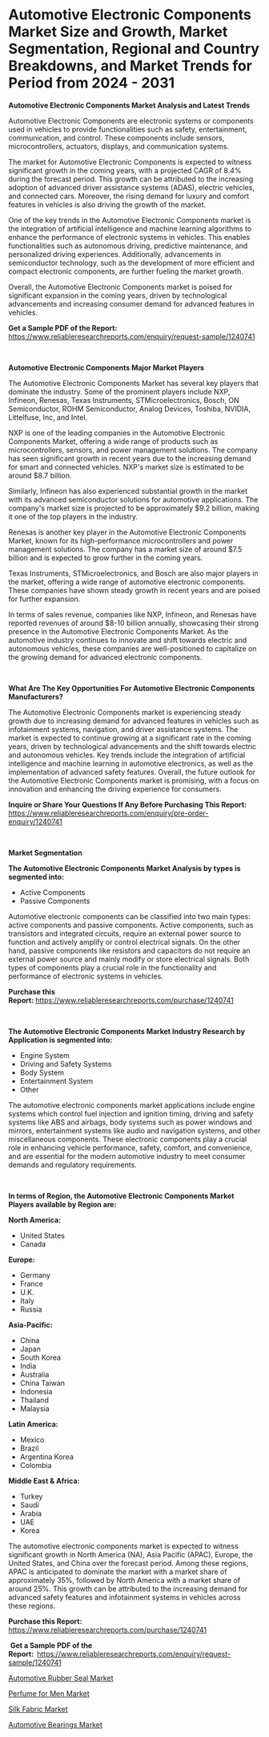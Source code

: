 <p><h1>Automotive Electronic Components Market Size and Growth, Market Segmentation, Regional and Country Breakdowns, and Market Trends for Period from 2024 -  2031</h1></p><p><strong>Automotive Electronic Components Market Analysis and Latest Trends</strong></p>
<p><p>Automotive Electronic Components are electronic systems or components used in vehicles to provide functionalities such as safety, entertainment, communication, and control. These components include sensors, microcontrollers, actuators, displays, and communication systems.</p><p>The market for Automotive Electronic Components is expected to witness significant growth in the coming years, with a projected CAGR of 8.4% during the forecast period. This growth can be attributed to the increasing adoption of advanced driver assistance systems (ADAS), electric vehicles, and connected cars. Moreover, the rising demand for luxury and comfort features in vehicles is also driving the growth of the market.</p><p>One of the key trends in the Automotive Electronic Components market is the integration of artificial intelligence and machine learning algorithms to enhance the performance of electronic systems in vehicles. This enables functionalities such as autonomous driving, predictive maintenance, and personalized driving experiences. Additionally, advancements in semiconductor technology, such as the development of more efficient and compact electronic components, are further fueling the market growth.</p><p>Overall, the Automotive Electronic Components market is poised for significant expansion in the coming years, driven by technological advancements and increasing consumer demand for advanced features in vehicles.</p></p>
<p><strong>Get a Sample PDF of the Report:&nbsp;</strong> <a href="https://www.reliableresearchreports.com/enquiry/request-sample/1240741">https://www.reliableresearchreports.com/enquiry/request-sample/1240741</a></p>
<p>&nbsp;</p>
<p><strong>Automotive Electronic Components Major Market Players</strong></p>
<p><p>The Automotive Electronic Components Market has several key players that dominate the industry. Some of the prominent players include NXP, Infineon, Renesas, Texas Instruments, STMicroelectronics, Bosch, ON Semiconductor, ROHM Semiconductor, Analog Devices, Toshiba, NVIDIA, Littelfuse, Inc, and Intel.</p><p>NXP is one of the leading companies in the Automotive Electronic Components Market, offering a wide range of products such as microcontrollers, sensors, and power management solutions. The company has seen significant growth in recent years due to the increasing demand for smart and connected vehicles. NXP's market size is estimated to be around $8.7 billion.</p><p>Similarly, Infineon has also experienced substantial growth in the market with its advanced semiconductor solutions for automotive applications. The company's market size is projected to be approximately $9.2 billion, making it one of the top players in the industry.</p><p>Renesas is another key player in the Automotive Electronic Components Market, known for its high-performance microcontrollers and power management solutions. The company has a market size of around $7.5 billion and is expected to grow further in the coming years.</p><p>Texas Instruments, STMicroelectronics, and Bosch are also major players in the market, offering a wide range of automotive electronic components. These companies have shown steady growth in recent years and are poised for further expansion.</p><p>In terms of sales revenue, companies like NXP, Infineon, and Renesas have reported revenues of around $8-10 billion annually, showcasing their strong presence in the Automotive Electronic Components Market. As the automotive industry continues to innovate and shift towards electric and autonomous vehicles, these companies are well-positioned to capitalize on the growing demand for advanced electronic components.</p></p>
<p>&nbsp;</p>
<p><strong>What Are The Key Opportunities For Automotive Electronic Components Manufacturers?</strong></p>
<p><p>The Automotive Electronic Components market is experiencing steady growth due to increasing demand for advanced features in vehicles such as infotainment systems, navigation, and driver assistance systems. The market is expected to continue growing at a significant rate in the coming years, driven by technological advancements and the shift towards electric and autonomous vehicles. Key trends include the integration of artificial intelligence and machine learning in automotive electronics, as well as the implementation of advanced safety features. Overall, the future outlook for the Automotive Electronic Components market is promising, with a focus on innovation and enhancing the driving experience for consumers.</p></p>
<p><strong>Inquire or Share Your Questions If Any Before Purchasing This Report:</strong> <a href="https://www.reliableresearchreports.com/enquiry/pre-order-enquiry/1240741">https://www.reliableresearchreports.com/enquiry/pre-order-enquiry/1240741</a></p>
<p>&nbsp;</p>
<p><strong>Market Segmentation</strong></p>
<p><strong>The Automotive Electronic Components Market Analysis by types is segmented into:</strong></p>
<p><ul><li>Active Components</li><li>Passive Components</li></ul></p>
<p><p>Automotive electronic components can be classified into two main types: active components and passive components. Active components, such as transistors and integrated circuits, require an external power source to function and actively amplify or control electrical signals. On the other hand, passive components like resistors and capacitors do not require an external power source and mainly modify or store electrical signals. Both types of components play a crucial role in the functionality and performance of electronic systems in vehicles.</p></p>
<p><strong>Purchase this Report:&nbsp;</strong><a href="https://www.reliableresearchreports.com/purchase/1240741">https://www.reliableresearchreports.com/purchase/1240741</a></p>
<p>&nbsp;</p>
<p><strong>The Automotive Electronic Components Market Industry Research by Application is segmented into:</strong></p>
<p><ul><li>Engine System</li><li>Driving and Safety Systems</li><li>Body System</li><li>Entertainment System</li><li>Other</li></ul></p>
<p><p>The automotive electronic components market applications include engine systems which control fuel injection and ignition timing, driving and safety systems like ABS and airbags, body systems such as power windows and mirrors, entertainment systems like audio and navigation systems, and other miscellaneous components. These electronic components play a crucial role in enhancing vehicle performance, safety, comfort, and convenience, and are essential for the modern automotive industry to meet consumer demands and regulatory requirements.</p></p>
<p>&nbsp;</p>
<p><strong>In terms of Region, the Automotive Electronic Components Market Players available by Region are:</strong></p>
<p>
    <p> <strong> North America: </strong>
        <ul>
            <li>United States</li>
            <li>Canada</li>
        </ul>
        </p> 
    <p> <strong> Europe: </strong>
        <ul>
            <li>Germany</li>
            <li>France</li>
            <li>U.K.</li>
            <li>Italy</li>
            <li>Russia</li>
        </ul>
        </p> 
    <p> <strong> Asia-Pacific: </strong>
        <ul>
            <li>China</li>
            <li>Japan</li>
            <li>South Korea</li>
            <li>India</li>
            <li>Australia</li>
            <li>China Taiwan</li>
            <li>Indonesia</li>
            <li>Thailand</li>
            <li>Malaysia</li>
        </ul>
        </p> 
    <p> <strong> Latin America: </strong>
        <ul>
            <li>Mexico</li>
            <li>Brazil</li>
            <li>Argentina Korea</li>
            <li>Colombia</li>
        </ul>
        </p> 
    <p> <strong> Middle East & Africa: </strong>
        <ul>
            <li>Turkey</li>
            <li>Saudi</li>
            <li>Arabia</li>
            <li>UAE</li>
            <li>Korea</li>
        </ul>
    </p>
    </p>
<p><p>The automotive electronic components market is expected to witness significant growth in North America (NA), Asia Pacific (APAC), Europe, the United States, and China over the forecast period. Among these regions, APAC is anticipated to dominate the market with a market share of approximately 35%, followed by North America with a market share of around 25%. This growth can be attributed to the increasing demand for advanced safety features and infotainment systems in vehicles across these regions.</p></p>
<p><strong>Purchase this Report: </strong><a href="https://www.reliableresearchreports.com/purchase/1240741">https://www.reliableresearchreports.com/purchase/1240741</a></p>
<p>&nbsp;<strong>Get a Sample PDF of the Report:&nbsp;&nbsp;</strong><a href="https://www.reliableresearchreports.com/enquiry/request-sample/1240741">https://www.reliableresearchreports.com/enquiry/request-sample/1240741</a></p>
<p><strong></strong></p>
<p><p><a href="https://github.com/guneycigdem35/Market-Research-Report-List-2/blob/main/automotive-rubber-seal-market.md">Automotive Rubber Seal Market</a></p><p><a href="https://issuu.com/reportprime-2/docs/perfume-for-men-market-size-2030.pptx">Perfume for Men Market</a></p><p><a href="https://issuu.com/reportprime-2/docs/silk-fabric-market-size-2030.pptx">Silk Fabric Market</a></p><p><a href="https://github.com/biheemgalvinlouises6hokrh3h/Market-Research-Report-List-1/blob/main/automotive-bearings-market.md">Automotive Bearings Market</a></p></p>